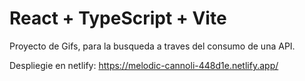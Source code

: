 # React + TypeScript + Vite

Proyecto de Gifs, para la busqueda a traves del consumo de una API.

Despliegie en netlify:
https://melodic-cannoli-448d1e.netlify.app/
